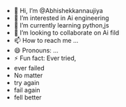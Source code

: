 - 👋 Hi, I’m @Abhishekkannaujiya
- 👀 I’m interested in Ai engineering 
- 🌱 I’m currently learning python,js
- 💞️ I’m looking to collaborate on Ai fild
- 📫 How to reach me ...
- 😄 Pronouns: ...
- ⚡ Fun fact: Ever tried,
- ever failed
- No matter
-  try again
-  fail again
-   fell better 

<!---
Abhishekkannaujiya/Abhishekkannaujiya is a ✨ special ✨ repository because its `README.md` (this file) appears on your GitHub profile.
You can click the Preview link to take a look at your changes.
--->
